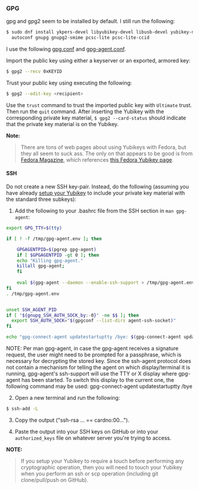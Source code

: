 ### GPG

gpg and gpg2 seem to be installed by default. I still run the following:

```bash
$ sudo dnf install ykpers-devel libyubikey-devel libusb-devel yubikey-manager \
  autoconf gnupg gnupg2-smime pcsc-lite pcsc-lite-ccid 
```

I use the following [gpg.conf](/gpg.conf) and [gpg-agent.conf](/gpg-agent.conf).

Import the public key using either a keyserver or an exported, armored key: 

```bash
$ gpg2 --recv 0xKEYID
```

Trust your public key using executing the following:

```bash
$ gpg2 --edit-key <recipient>
```

Use the `trust` command to trust the imported public key with `Ultimate` trust. Then run the `quit` command. After inserting the Yubikey with the corresponding private key material, `$ gpg2 --card-status` should indicate that the private key material is on the Yubikey.

**Note:**
>There are tons of web pages about using Yubikeys with Fedora, but they all seem to suck ass. The only on that appears to be good is from [Fedora Magazine](https://fedoramagazine.org/using-the-yubikey4-with-fedora/), which references [this Fedora Yubikey page](https://github.com/fedora-infra/ssh-gpg-smartcard-config/blob/master/YubiKey.rst).

#### SSH

Do not create a new SSH key-pair. Instead, do the following (assuming you have already [setup your Yubikey](https://github.com/drduh/YubiKey-Guide) to include your private key material with the standard three subkeys):

1. Add the following to your .bashrc file from the SSH section in `man gpg-agent`:

```bash
export GPG_TTY=$(tty)

if [ ! -f /tmp/gpg-agent.env ]; then

    GPGAGENTPID=$(pgrep gpg-agent)
    if [ $GPGAGENTPID -gt 0 ]; then
	echo "Killing gpg-agent."
	killall gpg-agent;
    fi
    
    eval $(gpg-agent --daemon --enable-ssh-support > /tmp/gpg-agent.env);
fi
. /tmp/gpg-agent.env


unset SSH_AGENT_PID
if [ "${gnupg_SSH_AUTH_SOCK_by:-0}" -ne $$ ]; then
  export SSH_AUTH_SOCK="$(gpgconf --list-dirs agent-ssh-socket)"
fi

echo "gpg-connect-agent updatestartuptty /bye: $(gpg-connect-agent updatestartuptty /bye)"

```

NOTE: Per man gpg-agent, in  case  the  gpg-agent  receives a signature request, the user might need to be prompted for a passphrase, which is necessary for decrypting the stored key.  Since  the ssh-agent  protocol  does  not  contain  a mechanism for telling the agent on which display/terminal it is running, gpg-agent's ssh-support will use the TTY or X display where gpg-agent  has  been  started.  To switch this display to the current one, the following command may be used:
gpg-connect-agent updatestartuptty /bye


2. Open a new terminal and run the following:
```bash
$ ssh-add -L
```

3. Copy the output ("ssh-rsa ... == cardno:00...").

4. Paste the output into your SSH keys on GitHub or into your `authorized_keys` file on whatever server you're trying to access.

**NOTE:**
> If you setup your Yubikey to require a touch before performing any cryptographic operation, then you will need to touch your Yubikey when you perform an ssh or scp operation (including git clone/pull/push on GitHub).
